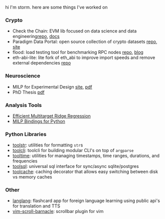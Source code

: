hi I'm storm. here are some things I've worked on

### Crypto
- Check the Chain: EVM lib focused on data science and data engineering[repo](https://github.com/checkthechain/checkthechain), [docs](https://ctc.readthedocs.org/)
- Paradigm Data Portal: open source collection of crypto datasets [repo](https://github.com/paradigmxyz/paradigm-data-portal), [site](https://data.paradigm.xyz/)
- flood: load testing tool for benchmarking RPC nodes [repo](https://github.com/paradigmxyz/flood/), [blog](https://www.paradigm.xyz/2023/06/flood)
- eth-abi-lite: lite fork of eth_abi to improve import speeds and remove external dependencies [repo](https://github.com/sslivkoff/eth-abi-lite)

### Neuroscience
- MILP for Experimental Design [site](https://www.cell.com/neuron/fulltext/S0896-6273(21)00119-7), [pdf](https://www.cell.com/action/showPdf?pii=S0896-6273%2821%2900119-7)
- PhD Thesis [pdf](https://digitalassets.lib.berkeley.edu/etd/ucb/text/Slivkoff_berkeley_0028E_19640.pdf)

### Analysis Tools
- [Efficient Multitarget Ridge Regression](https://github.com/sslivkoff/regression_code)
- [MILP Bindings for Python](https://github.com/gallantlab/milp_experimental_design)

### Python Libraries
- [toolstr](https://github.com/sslivkoff/toolstr): utilities for formatting `str`s
- [toolcli](https://github.com/sslivkoff/toolcli): toolcli for building modular CLI's on top of `argparse`
- [tooltime](https://github.com/sslivkoff/tooltime): utilities for managing timestamps, time ranges, durations, and frequencies
- [toolsql](https://github.com/sslivkoff/toolsql): universal sql interface for sync/async sqlite/postgres
- [toolcache](https://github.com/sslivkoff/toolcache): caching decorator that allows easy switching between disk vs memory caches

### Other
- [langlang](https://github.com/sslivkoff/langlang): flashcard app for foreign language learning using public api's for translation and TTS 
- [vim-scroll-barnacle](https://github.com/sslivkoff/vim-scroll-barnacle): scrollbar plugin for vim
